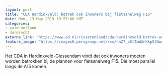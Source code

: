 ```yaml
---
layout: post
title: "CDA Hardinxveld: betrek ook inwoners bij fietssnelweg F15"
date: Mon, 13 May 2019 10:57:00 GMT
categories: 
- zuid-holland 
- dordrecht 
externe_link: "https://www.ad.nl/rivierenland/cda-hardinxveld-betrek-ook-inwoners-bij-fietssnelweg-f15~a8ef5c5c/"
feature_image: "https://images0.persgroep.net/rcs/nnZ7_bXtTmW2nKkp9lNwoD12yb4/diocontent/119365642/_fitwidth/400/?appId=21791a8992982cd8da851550a453bd7f&quality=0.7"
---
```


Het CDA in Hardinxveld-Giessendam vindt dat ook inwoners moeten worden betrokken bij de plannen voor fietssnelweg F15. Die moet parallel langs de A15 komen.
